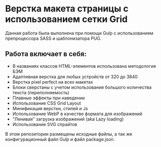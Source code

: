 # Верстка макета страницы с использованием сетки Grid

Данная работа была выполнена при помощи Gulp с использованием препроцессора SASS и шаблонизатора PUG.

## Работа включает в себя:

- В названиях классов HTML-элементов использована методология БЭМ
- Адаптивная верстка для любых устройств от 320 до 3840
- Верстка pixel perfect на всех макетах
- Блоки сверстаны с учетом использования большого количества текста (переполняемость)
- Плавные эффекты при наведении
- Использование CSS Grid Layout
- Минификация верстки, стилей и Js
- Использование WebP в качестве формата для изображений
- "Ленивая" загрузка изображений (aka Lazy loading)
- Использование SVG спрайтов

В этом репозитории размещены исходные файлы, а так же конфигурационный файл Gulp и файл package.json.
